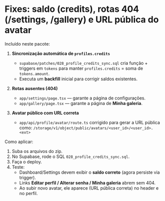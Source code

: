 # Fixes: saldo (credits), rotas 404 (/settings, /gallery) e URL pública do avatar

Incluído neste pacote:
1) **Sincronização automática de `profiles.credits`**
   - `supabase/patches/028_profile_credits_sync.sql` cria função + triggers em `tokens` para manter `profiles.credits` = soma de `tokens.amount`.
   - Executa um **backfill** inicial para corrigir saldos existentes.

2) **Rotas ausentes (404)**
   - `app/settings/page.tsx` — garante a página de configurações.
   - `app/gallery/page.tsx` — garante a página de **Minha galeria**.

3) **Avatar público com URL correta**
   - `app/api/profile/avatar/route.ts` corrigido para gerar a URL pública como:
     `/storage/v1/object/public/avatars/<user_id>/<user_id>.<ext>`

Como aplicar:
1) Suba os arquivos do zip.
2) No Supabase, rode o SQL `028_profile_credits_sync.sql`.
3) Faça o deploy.
4) Teste:
   - Dashboard/Settings devem exibir o **saldo correto** (agora persiste via trigger).
   - Links **Editar perfil / Alterar senha / Minha galeria** abrem sem 404.
   - Ao subir novo avatar, ele aparece (URL pública correta) no header e no perfil.
